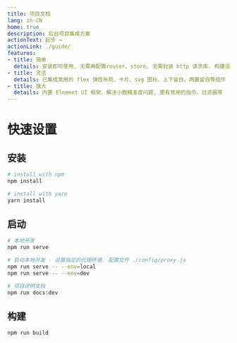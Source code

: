 ```yaml
---
title: 项目文档
lang: zh-CN
home: true
description: 后台项目集成方案
actionText: 起步 →
actionLink: ./guide/
features:
- title: 简单
  details: 安装即可使用, 无需再配置router、store, 无需封装 http 请求库. 构建设置 CDN、Gzip 压缩
- title: 灵活
  details: 已集成常用的 flex 弹性布局、卡片、svg 图标、上下留白、两翼留白等组件
- title: 强大
  details: 内置 Element UI 框架、解决小数精准度问题, 更有常用的指令、过滤器等
---
```

# 快速设置

## 安装

```bash
# install with npm
npm install

# install with yarn
yarn install
```

## 启动
```bash
# 本地开发
npm run serve

# 启动本地开发 - 设置指定的代理环境. 配置文件 ./config/proxy.js
npm run serve -- --env=local
npm run serve -- --env=dev

# 项目说明文档
npm run docs:dev
```

## 构建
```bash
npm run build
```